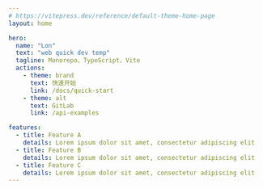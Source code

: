 ```yaml
---
# https://vitepress.dev/reference/default-theme-home-page
layout: home

hero:
  name: "Lon"
  text: "web quick dev temp"
  tagline: Monorepo、TypeScript、Vite
  actions:
    - theme: brand
      text: 快速开始
      link: /docs/quick-start
    - theme: alt
      text: GitLab
      link: /api-examples

features:
  - title: Feature A
    details: Lorem ipsum dolor sit amet, consectetur adipiscing elit
  - title: Feature B
    details: Lorem ipsum dolor sit amet, consectetur adipiscing elit
  - title: Feature C
    details: Lorem ipsum dolor sit amet, consectetur adipiscing elit
---
```


